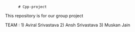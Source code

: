           # Cpp-project
This repository is for our group project


TEAM :  1) Aviral Srivastava
        2) Ansh Srivastava
        3) Muskan Jain
